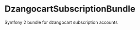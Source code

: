 DzangocartSubscriptionBundle
============================

Symfony 2 bundle for dzangocart subscription accounts